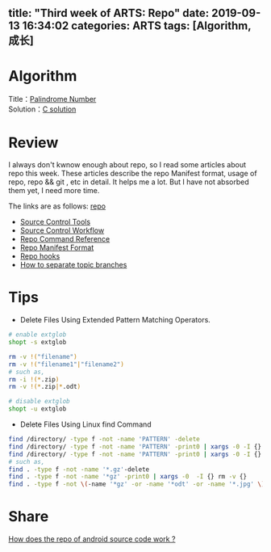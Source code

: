 title: "Third week of ARTS: Repo"
date: 2019-09-13 16:34:02
categories: ARTS
tags: [Algorithm, 成长]
---
# Algorithm
Title：[Palindrome Number](https://leetcode.com/problems/palindrome-number/)  
Solution：[C solution](https://github.com/huaqianlee/LeetcodeSolutions/blob/master/algorithms/c/isPalindrome.c)

# Review
I always don't kwnow enough about repo, so I read some articles about repo this week. These articles describe the repo Manifest format, usage of repo, repo && git , etc in detail. It helps me a lot. But I have not absorbed them yet, I need more time.

The links are as follows:
[repo](https://android.googlesource.com/tools/repo)
- [Source Control Tools](https://source.android.com/setup/develop)
- [Source Control Workflow](https://source.android.com/setup/create/coding-tasks)
- [Repo Command Reference](https://source.android.com/setup/develop/repo)
- [Repo Manifest Format](https://gerrit.googlesource.com/git-repo/+/master/docs/manifest-format.md)
- [Repo hooks](https://android.googlesource.com/tools/repo/+/HEAD/docs/repo-hooks.md)
- [How to separate topic branches](https://mirrors.edge.kernel.org/pub/software/scm/git/docs/howto/separating-topic-branches.txt)  

<!-- more -->

# Tips
* Delete Files Using Extended Pattern Matching Operators.
```bash
# enable extglob
shopt -s extglob

rm -v !("filename")
rm -v !("filename1"|"filename2") 
# such as,
rm -i !(*.zip)
rm -v !(*.zip|*.odt)

# disable extglob
shopt -u extglob
```

* Delete Files Using Linux find Command
```bash
find /directory/ -type f -not -name 'PATTERN' -delete
find /directory/ -type f -not -name 'PATTERN' -print0 | xargs -0 -I {} rm {}
find /directory/ -type f -not -name 'PATTERN' -print0 | xargs -0 -I {} rm [options] {}
# such as,
find . -type f -not -name '*.gz'-delete
find . -type f -not -name '*gz' -print0 | xargs -0  -I {} rm -v {}
find . -type f -not \(-name '*gz' -or -name '*odt' -or -name '*.jpg' \) -delete
```


# Share
[How does the repo of android source code work ?](http://huaqianlee.github.io/2019/09/15/Git/How-does-android-repo-work/)
